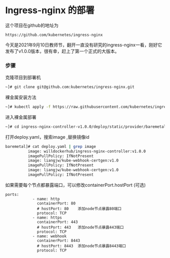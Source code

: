 # Ingress-nginx 的部署



这个项目在github的地址为

```
https://github.com/kubernetes/ingress-nginx
```

今天是2021年9月10日教师节，翻开一直没有研究的ingress-nginx一看，刚好它发布了v1.0.0版本，很有幸，赶上了第一个正式的大版本。

### 步骤

克隆项目到部署机

```bash
~]# git clone git@github.com:kubernetes/ingress-nginx.git
```

裸金属安装方法

```bash
~]# kubectl apply -f https://raw.githubusercontent.com/kubernetes/ingress-nginx/controller-v1.0.0/deploy/static/provider/baremetal/deploy.yaml
```

进入裸金属部署

```bash
~]# cd ingress-nginx-controller-v1.0.0/deploy/static/provider/baremetal
```

打开deploy.yaml，搜索image ,替换镜像id

```bash
baremetal]# cat deploy.yaml | grep image
          image: willdockerhub/ingress-nginx-controller:v1.0.0
          imagePullPolicy: IfNotPresent
          image: liangjw/kube-webhook-certgen:v1.0
          imagePullPolicy: IfNotPresent
          image: liangjw/kube-webhook-certgen:v1.0
          imagePullPolicy: IfNotPresent
```

如果需要每个节点都暴露端口，可以修改containerPort.hostPort (可选)

```
ports:
            - name: http
              containerPort: 80
              # hostPort: 80	添加node节点暴露80端口
              protocol: TCP
            - name: https
              containerPort: 443
              # hostPort: 443	添加node节点暴露443端口
              protocol: TCP
            - name: webhook
              containerPort: 8443
              # hostPort: 8443	添加node节点暴露8443端口
              protocol: TCP  
```

